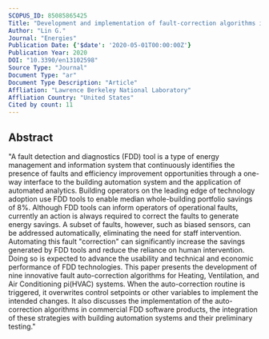 ```yaml
---
SCOPUS_ID: 85085865425
Title: "Development and implementation of fault-correction algorithms in fault detection and diagnostics tools"
Author: "Lin G."
Journal: "Energies"
Publication Date: {'$date': '2020-05-01T00:00:00Z'}
Publication Year: 2020
DOI: "10.3390/en13102598"
Source Type: "Journal"
Document Type: "ar"
Document Type Description: "Article"
Affliation: "Lawrence Berkeley National Laboratory"
Affliation Country: "United States"
Cited by count: 11
---
```


## Abstract
"A fault detection and diagnostics (FDD) tool is a type of energy management and information system that continuously identifies the presence of faults and efficiency improvement opportunities through a one-way interface to the building automation system and the application of automated analytics. Building operators on the leading edge of technology adoption use FDD tools to enable median whole-building portfolio savings of 8%. Although FDD tools can inform operators of operational faults, currently an action is always required to correct the faults to generate energy savings. A subset of faults, however, such as biased sensors, can be addressed automatically, eliminating the need for staff intervention. Automating this fault \"correction\" can significantly increase the savings generated by FDD tools and reduce the reliance on human intervention. Doing so is expected to advance the usability and technical and economic performance of FDD technologies. This paper presents the development of nine innovative fault auto-correction algorithms for Heating, Ventilation, and Air Conditioning pi(HVAC) systems. When the auto-correction routine is triggered, it overwrites control setpoints or other variables to implement the intended changes. It also discusses the implementation of the auto-correction algorithms in commercial FDD software products, the integration of these strategies with building automation systems and their preliminary testing."
